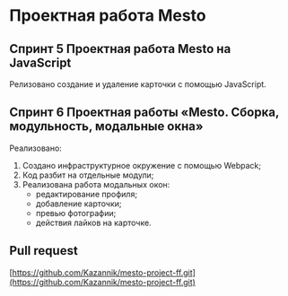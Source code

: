# Проектная работа Mesto

## Спринт 5 Проектная работа Mesto на JavaScript

Релизовано создание и удаление карточки с помощью JavaScript.

## Спринт 6 Проектная работы «Mesto. Сборка, модульность, модальные окна»

Реализовано:

1. Создано инфраструктурное окружение с помощью Webpack;
2. Код разбит на отдельные модули;
3. Реализована работа модальных окон:
   - редактирование профиля;
   - добавление карточки;
   - превью фотографии;
   - действия лайков на карточке.

## Pull request

[https://github.com/Kazannik/mesto-project-ff.git](https://github.com/Kazannik/mesto-project-ff.git)
